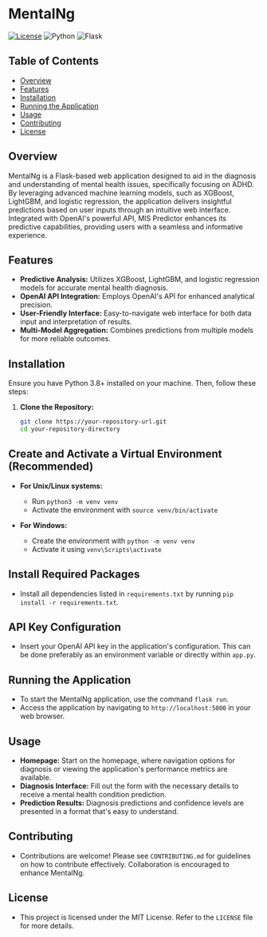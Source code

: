 # MentalNg

[![License](https://img.shields.io/badge/license-MIT-green.svg)](LICENSE)
![Python](https://img.shields.io/badge/python-3.8-blue.svg)
![Flask](https://img.shields.io/badge/flask-2.0.1-blue.svg)

## Table of Contents
- [Overview](#overview)
- [Features](#features)
- [Installation](#installation)
- [Running the Application](#running-the-application)
- [Usage](#usage)
- [Contributing](#contributing)
- [License](#license)

## Overview

MentalNg is a Flask-based web application designed to aid in the diagnosis and understanding of mental health issues, specifically focusing on ADHD. By leveraging advanced machine learning models, such as XGBoost, LightGBM, and logistic regression, the application delivers insightful predictions based on user inputs through an intuitive web interface. Integrated with OpenAI's powerful API, MIS Predictor enhances its predictive capabilities, providing users with a seamless and informative experience.

## Features

- **Predictive Analysis:** Utilizes XGBoost, LightGBM, and logistic regression models for accurate mental health diagnosis.
- **OpenAI API Integration:** Employs OpenAI's API for enhanced analytical precision.
- **User-Friendly Interface:** Easy-to-navigate web interface for both data input and interpretation of results.
- **Multi-Model Aggregation:** Combines predictions from multiple models for more reliable outcomes.

## Installation

Ensure you have Python 3.8+ installed on your machine. Then, follow these steps:

1. **Clone the Repository:**

   ```bash
   git clone https://your-repository-url.git
   cd your-repository-directory
## Create and Activate a Virtual Environment (Recommended)

- **For Unix/Linux systems:**
  - Run `python3 -m venv venv`
  - Activate the environment with `source venv/bin/activate`

- **For Windows:**
  - Create the environment with `python -m venv venv`
  - Activate it using `venv\Scripts\activate`

## Install Required Packages

- Install all dependencies listed in `requirements.txt` by running `pip install -r requirements.txt`.

## API Key Configuration

- Insert your OpenAI API key in the application's configuration. This can be done preferably as an environment variable or directly within `app.py`.

## Running the Application

- To start the MentalNg application, use the command `flask run`.
- Access the application by navigating to `http://localhost:5000` in your web browser.

## Usage

- **Homepage:** Start on the homepage, where navigation options for diagnosis or viewing the application's performance metrics are available.
- **Diagnosis Interface:** Fill out the form with the necessary details to receive a mental health condition prediction.
- **Prediction Results:** Diagnosis predictions and confidence levels are presented in a format that's easy to understand.

## Contributing

- Contributions are welcome! Please see `CONTRIBUTING.md` for guidelines on how to contribute effectively. Collaboration is encouraged to enhance MentalNg.

## License

- This project is licensed under the MIT License. Refer to the `LICENSE` file for more details.
